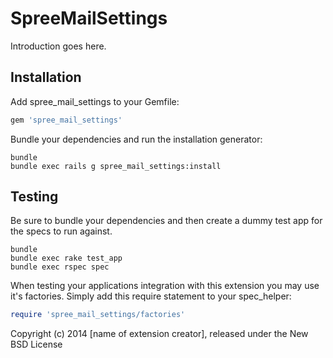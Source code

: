 SpreeMailSettings
=================

Introduction goes here.

Installation
------------

Add spree_mail_settings to your Gemfile:

```ruby
gem 'spree_mail_settings'
```

Bundle your dependencies and run the installation generator:

```shell
bundle
bundle exec rails g spree_mail_settings:install
```

Testing
-------

Be sure to bundle your dependencies and then create a dummy test app for the specs to run against.

```shell
bundle
bundle exec rake test_app
bundle exec rspec spec
```

When testing your applications integration with this extension you may use it's factories.
Simply add this require statement to your spec_helper:

```ruby
require 'spree_mail_settings/factories'
```

Copyright (c) 2014 [name of extension creator], released under the New BSD License
